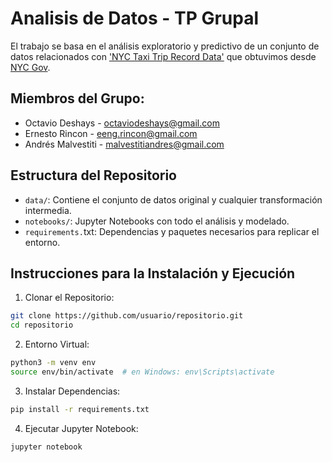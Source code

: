 # Analisis de Datos - TP Grupal

 El trabajo se basa en el análisis exploratorio y predictivo de un conjunto de datos relacionados con ['NYC Taxi Trip Record Data'](https://www.nyc.gov/site/tlc/about/tlc-trip-record-data.page) que obtuvimos desde [NYC Gov](https://www.nyc.gov/).

## Miembros del Grupo:
- Octavio Deshays - octaviodeshays@gmail.com
- Ernesto Rincon - eeng.rincon@gmail.com
- Andrés Malvestiti - malvestitiandres@gmail.com

## Estructura del Repositorio
- `data/`: Contiene el conjunto de datos original y cualquier transformación intermedia.
- `notebooks/`: Jupyter Notebooks con todo el análisis y modelado.
- `requirements.`txt: Dependencias y paquetes necesarios para replicar el entorno.

## Instrucciones para la Instalación y Ejecución

1. Clonar el Repositorio:
```bash
git clone https://github.com/usuario/repositorio.git
cd repositorio
```

2. Entorno Virtual:
```bash
python3 -m venv env
source env/bin/activate  # en Windows: env\Scripts\activate
```

3. Instalar Dependencias:
```bash
pip install -r requirements.txt
```

4. Ejecutar Jupyter Notebook:
```bash
jupyter notebook
```